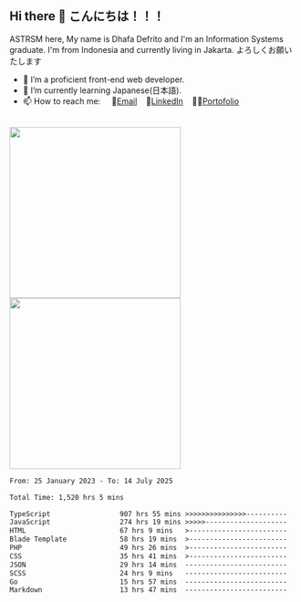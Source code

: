 ## Hi there 👋 こんにちは！！！
ASTRSM here, My name is Dhafa Defrito and I'm an Information Systems graduate. I'm from Indonesia and currently living in Jakarta. よろしくお願いたします

- 🔭 I’m a proficient front-end web developer.
- 🌱 I’m currently learning Japanese(日本語).
- 📫 How to reach me: &nbsp;&nbsp;&nbsp;&nbsp;📧[Email](ddefrito@gmail.com)&nbsp;&nbsp;&nbsp;&nbsp;💼[LinkedIn](https://www.linkedin.com/in/dhafad)&nbsp;&nbsp;&nbsp;&nbsp;👨‍🎨[Portofolio](https://ddefrito.vercel.app/)

<br>

<div align="left">
  <img src="https://media1.tenor.com/m/F96DSPtSiSgAAAAd/isekaijoucho-kamitsubaki.gif" height="300" />
	<a href="https://last.fm/user/nerumaeni"><img src="https://lastfm-recently-played.vercel.app/api?user=nerumaeni&count=5" height="300" /></a>
</div=

<!--START_SECTION:waka-->

```txt
From: 25 January 2023 - To: 14 July 2025

Total Time: 1,520 hrs 5 mins

TypeScript                 907 hrs 55 mins >>>>>>>>>>>>>>>----------   59.73 %
JavaScript                 274 hrs 19 mins >>>>>--------------------   18.05 %
HTML                       67 hrs 9 mins   >------------------------   04.42 %
Blade Template             58 hrs 19 mins  >------------------------   03.84 %
PHP                        49 hrs 26 mins  >------------------------   03.25 %
CSS                        35 hrs 41 mins  >------------------------   02.35 %
JSON                       29 hrs 14 mins  -------------------------   01.92 %
SCSS                       24 hrs 9 mins   -------------------------   01.59 %
Go                         15 hrs 57 mins  -------------------------   01.05 %
Markdown                   13 hrs 47 mins  -------------------------   00.91 %
```

<!--END_SECTION:waka-->
